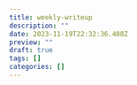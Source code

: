 ```yaml
---
title: weekly-writeup
description: ""
date: 2023-11-19T22:32:36.408Z
preview: ""
draft: true
tags: []
categories: []
---
```

